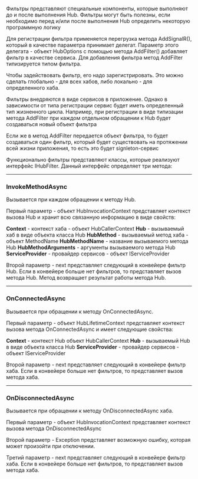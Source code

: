 Фильтры представляют специальные компоненты, которые выполняют до и после выполнения Hub. Фильтры могут быть полезны, если необходимо перед и/или после выполнения Hub определить некоторую программную логику

Для регистрации фильтра применяется перегрузка метода AddSignalR(), который в качестве параметра принимает делегат. Параметр этого делегата - объект HubOptions с помощью метода AddFilter() добавляет фильтр в качестве сервиса. Для добавления фильтра метод AddFilter типизируется типом фильтра.

Чтобы задействовать фильтр, его надо зарегистрировать. Это можно сделать глобально - для всех хабов, либо локально - для определенного хаба.

Фильтры внедряются в виде сервисов в приложение. Однако в зависимости от типа регистрации сервис будет иметь определенный тип жизненного цикла. Например, при регистрации в виде типизации метода AddFilter при каждом отдельном обращении к Hub будет создаваться новый объект фильтра

Если же в метод AddFilter передается объект фильтра, то будет создаваться один фильтр, который будет существовать на протяжении всей жизни приложения, то есть это будет signleton-сервис

Функционально фильтры представляют классы, которые реализуют интерфейс IHubFilter. Данный интерфейс определяет три метода:

---

### InvokeMethodAsync

Вызывается при каждом обращении к методу Hub.

Первый параметр - объект HubInvocationContext представляет контекст вызова Hub и хранит всю связанную информацию в виде свойств:

**Context** - контекст хаба - объект HubCallerContext 
**Hub** - вызываемый хаб в виде объекта класса Hub 
**HubMethod** - вызываемый метод хаба - объект MethodName
**HubMethodName** - название вызываемого метода Hub 
**HubMethodArguments** - аргументы вызываемого метода Hub
**ServiceProvider** - провайдер сервисов - объект IServiceProvider

Второй параметр - next представляет следующий в конвейере фильтр Hub. Если в конвейере больше нет фильтров, то представляет вызов метода Hub. Метод возвращает результат работы метода Hub.

---

### OnConnectedAsync

Вызывается при обращении к методу OnConnectedAsync.

Первый параметр - объект HubLifetimeContext представляет контекст вызова метода OnConnectedAsync и имеет следующие свойства:

**Context** - контекст Hub объект HubCallerContext 
**Hub** - вызываемый Hub в виде объекта класса Hub
**ServiceProvider** - провайдер сервисов - объект IServiceProvider

Второй параметр - next представляет следующий в конвейере фильтр хаба. Если в конвейере больше нет фильтров, то представляет вызов метода хаба.

---

### OnDisconnectedAsync

Вызывается при обращении к методу OnDisconnectedAsync хаба.

Первый параметр - объект HubInvocationContext представляет контекст вызова метода OnDisconnectedAsync

Второй параметр - Exception представляет возможную ошибку, которая может произойти при отключении.

Третий параметр - next представляет следующий в конвейере фильтр хаба. Если в конвейере больше нет фильтров, то представляет вызов метода хаба.